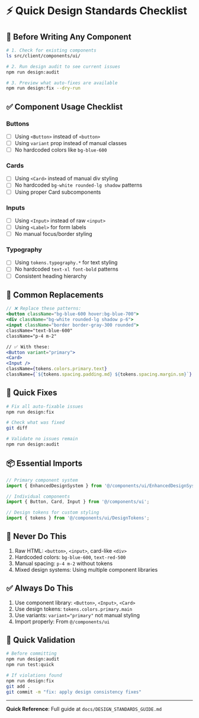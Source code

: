 # ⚡ Quick Design Standards Checklist

## 🚨 Before Writing Any Component

```bash
# 1. Check for existing components
ls src/client/components/ui/

# 2. Run design audit to see current issues
npm run design:audit

# 3. Preview what auto-fixes are available
npm run design:fix --dry-run
```

## ✅ Component Usage Checklist

### Buttons
- [ ] Using `<Button>` instead of `<button>`
- [ ] Using `variant` prop instead of manual classes
- [ ] No hardcoded colors like `bg-blue-600`

### Cards  
- [ ] Using `<Card>` instead of manual div styling
- [ ] No hardcoded `bg-white rounded-lg shadow` patterns
- [ ] Using proper Card subcomponents

### Inputs
- [ ] Using `<Input>` instead of raw `<input>`
- [ ] Using `<Label>` for form labels
- [ ] No manual focus/border styling

### Typography
- [ ] Using `tokens.typography.*` for text styling
- [ ] No hardcoded `text-xl font-bold` patterns
- [ ] Consistent heading hierarchy

## 🎨 Common Replacements

```jsx
// ❌ Replace these patterns:
<button className="bg-blue-600 hover:bg-blue-700">
<div className="bg-white rounded-lg shadow p-6">
<input className="border border-gray-300 rounded">
className="text-blue-600"
className="p-4 m-2"

// ✅ With these:
<Button variant="primary">
<Card>
<Input />
className={tokens.colors.primary.text}
className={`${tokens.spacing.padding.md} ${tokens.spacing.margin.sm}`}
```

## 🔧 Quick Fixes

```bash
# Fix all auto-fixable issues
npm run design:fix

# Check what was fixed
git diff

# Validate no issues remain
npm run design:audit
```

## 📦 Essential Imports

```jsx
// Primary component system
import { EnhancedDesignSystem } from '@/components/ui/EnhancedDesignSystem';

// Individual components  
import { Button, Card, Input } from '@/components/ui';

// Design tokens for custom styling
import { tokens } from '@/components/ui/DesignTokens';
```

## 🚫 Never Do This

1. Raw HTML: `<button>`, `<input>`, card-like `<div>`
2. Hardcoded colors: `bg-blue-600`, `text-red-500`
3. Manual spacing: `p-4 m-2` without tokens
4. Mixed design systems: Using multiple component libraries

## ✅ Always Do This

1. Use component library: `<Button>`, `<Input>`, `<Card>`
2. Use design tokens: `tokens.colors.primary.main`
3. Use variants: `variant="primary"` not manual styling
4. Import properly: From `@/components/ui`

## 🎯 Quick Validation

```bash
# Before committing
npm run design:audit
npm run test:quick

# If violations found
npm run design:fix
git add .
git commit -m "fix: apply design consistency fixes"
```

---
**Quick Reference**: Full guide at `docs/DESIGN_STANDARDS_GUIDE.md`